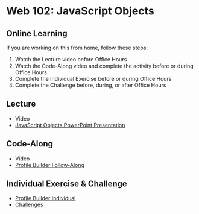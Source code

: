 # Web 102: JavaScript Objects

## Online Learning
If you are working on this from home, follow these steps:

1. Watch the Lecture video before Office Hours
1. Watch the Code-Along video and complete the activity before or during Office Hours
1. Complete the Individual Exercise before or during Office Hours
1. Complete the Challenge before, during, or after Office Hours

## Lecture
- Video
- <a href="JavaScriptObjects.pptx" target="_blank">JavaScript Objects PowerPoint Presentation</a>

## Code-Along
- Video
- [Profile Builder Follow-Along](ProfileBuilderFollowAlong.md)

## Individual Exercise & Challenge
- [Profile Builder Individual](ProfileBuilderIndividual.md)
- [Challenges](Challenges.md)